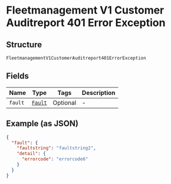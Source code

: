 
# Fleetmanagement V1 Customer Auditreport 401 Error Exception

## Structure

`FleetmanagementV1CustomerAuditreport401ErrorException`

## Fields

| Name | Type | Tags | Description |
|  --- | --- | --- | --- |
| `fault` | [`Fault`](../../doc/models/fault.md) | Optional | - |

## Example (as JSON)

```json
{
  "fault": {
    "faultstring": "faultstring2",
    "detail": {
      "errorcode": "errorcode6"
    }
  }
}
```

